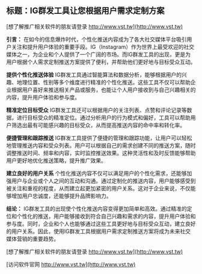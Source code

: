 ## **标题：IG群发工具让您根据用户需求定制方案**

[想了解推广相关软件的朋友请登录 http://www.vst.tw](http://www.vst.tw)

**引言：**
在如今的信息爆炸时代，个性化推送内容成为了各大社交媒体平台吸引用户关注和提升用户体验的重要手段。IG（Instagram）作为世界上最受欢迎的社交媒体之一，为企业和个人提供了一个广阔的市场。而IG群发工具的出现，更是为用户根据个人需求定制推送方案提供了便利，并帮助他们更好地与目标受众互动。

**提供个性化推送体验**
IG群发工具通过智能算法和数据分析，能够根据用户的兴趣、地理位置、性别等多个维度进行精准的个性化推送。这些工具不仅可以帮助企业根据用户喜好来推送相关产品或服务，也能让个人用户接收到与自己兴趣相关的内容，提升用户体验和参与度。

**精准定位目标受众**
IG群发工具还可以根据用户的关注列表、点赞和评论记录等数据，进行目标受众的精准定位。通过分析用户的行为模式和偏好，工具可以帮助用户筛选出最有可能感兴趣的目标受众，从而提高推送内容的命中率和转化率。

**便捷管理和跟踪推送**
IG群发工具提供了便捷的管理和跟踪功能，让用户可以轻松地管理推送内容和受众列表。用户可以根据自己的需求创建不同的推送方案，随时调整推送时间、频率和内容，实时监控推送效果。这种灵活性和及时反馈能够帮助用户更好地优化推送策略，提升推广效果。

**建立良好的用户关系**
个性化推送内容不仅可以满足用户的个性化需求，还能够加强用户与企业或个人之间的互动和沟通。通过定制化的推送内容，用户能够感受到被关注和重视的程度，从而建立起更加紧密的用户关系。这对于企业来说，不仅能够增加用户忠诚度，还能够提升品牌影响力。

**结论：**
IG群发工具的出现使个性化推送内容变得更加简单和高效。通过精准的定位和个性化的推送，用户能够接收到符合自己兴趣和需求的内容，提升用户体验和参与度。同时，企业和个人也能够通过这些工具更好地与目标受众互动，建立良好的用户关系。因此，使用IG群发工具根据用户需求定制推送方案将成为未来社交媒体营销的重要趋势。

[想了解推广相关软件的朋友请登录 http://www.vst.tw](http://www.vst.tw)


[访问软件官网 http://www.vst.tw](http://www.vst.tw)
